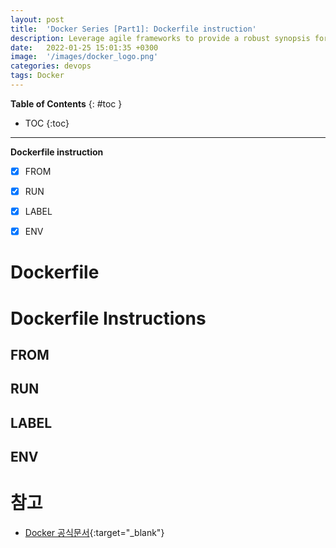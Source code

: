 ```yaml
---
layout: post
title:  'Docker Series [Part1]: Dockerfile instruction'
description: Leverage agile frameworks to provide a robust synopsis for high level overviews. Iterative a...
date:   2022-01-25 15:01:35 +0300
image:  '/images/docker_logo.png'
categories: devops
tags: Docker
---
```


**Table of Contents**
{: #toc }
*  TOC
{:toc}

---
**Dockerfile instruction**

- [x] FROM
- [x] RUN
- [x] LABEL
- [x] ENV


# Dockerfile  

# Dockerfile Instructions  

## FROM  

## RUN  

## LABEL  

## ENV  

# 참고

- [Docker 공식문서](https://docs.docker.com/engine/reference/builder/#cmd){:target="_blank"}  
